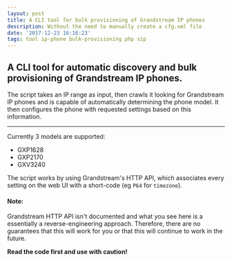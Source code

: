 ```yaml
---
layout: post
title: A CLI tool for bulk provisioning of Grandstream IP phones
description: Without the need to manually create a cfg.xml file
date: '2017-12-23 16:16:23'
tags: tool ip-phone bulk-provisioning php sip 
---
```


## A CLI tool for automatic discovery and bulk provisioning of Grandstream IP phones. 
The script takes an IP range as input, then crawls it looking for Grandstream IP phones and is capable of automatically determining the phone model. It then configures the phone with requested settings based on this information.

***

Currently 3 models are supported: 
* GXP1628
* GXP2170
* GXV3240

The script works by using Grandstream's HTTP API, which associates every setting on the web UI with a short-code (eg `P64` for `timezone`).  

#### Note: 
Grandstream HTTP API isn't documented and what you see here is a essentially a reverse-engineering approach. Therefore, there are no guarantees that this will work for you or that this will continue to work in the future. 

**Read the code first and use with caution!** 

<script src="https://gist.github.com/Sufi-Al-Hussaini/7d40e4ff17d8f65bf35f6146d3e55e27.js"></script>
